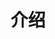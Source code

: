 # 介绍

<img :src="$withBase('/assets/jg.png')" class="zoom">

<div style="position:relative;width:100%;height:0;padding-bottom:75%">


</div>


